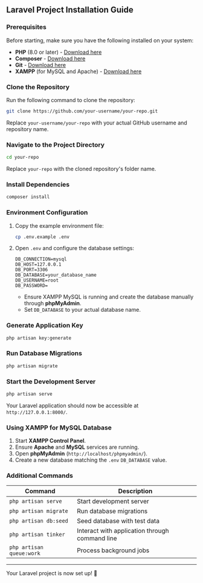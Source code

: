 ## Laravel Project Installation Guide

### Prerequisites
Before starting, make sure you have the following installed on your system:
- **PHP** (8.0 or later) - [Download here](https://www.php.net/)
- **Composer** - [Download here](https://getcomposer.org/)
- **Git** - [Download here](https://git-scm.com/)
- **XAMPP** (for MySQL and Apache) - [Download here](https://www.apachefriends.org/)

### Clone the Repository
Run the following command to clone the repository:
```sh
git clone https://github.com/your-username/your-repo.git
```
Replace `your-username/your-repo` with your actual GitHub username and repository name.

### Navigate to the Project Directory
```sh
cd your-repo
```
Replace `your-repo` with the cloned repository's folder name.

### Install Dependencies
```sh
composer install
```

### Environment Configuration
1. Copy the example environment file:
   ```sh
   cp .env.example .env
   ```
2. Open `.env` and configure the database settings:
   ```env
   DB_CONNECTION=mysql
   DB_HOST=127.0.0.1
   DB_PORT=3306
   DB_DATABASE=your_database_name
   DB_USERNAME=root
   DB_PASSWORD=
   ```
   - Ensure XAMPP MySQL is running and create the database manually through **phpMyAdmin**.
   - Set `DB_DATABASE` to your actual database name.

### Generate Application Key
```sh
php artisan key:generate
```

### Run Database Migrations
```sh
php artisan migrate
```

### Start the Development Server
```sh
php artisan serve
```
Your Laravel application should now be accessible at `http://127.0.0.1:8000/`.

### Using XAMPP for MySQL Database
1. Start **XAMPP Control Panel**.
2. Ensure **Apache** and **MySQL** services are running.
3. Open **phpMyAdmin** (`http://localhost/phpmyadmin/`).
4. Create a new database matching the `.env` `DB_DATABASE` value.

### Additional Commands
| Command               | Description |
|----------------------|-------------|
| `php artisan serve` | Start development server |
| `php artisan migrate` | Run database migrations |
| `php artisan db:seed` | Seed database with test data |
| `php artisan tinker` | Interact with application through command line |
| `php artisan queue:work` | Process background jobs |

---
Your Laravel project is now set up! 🚀